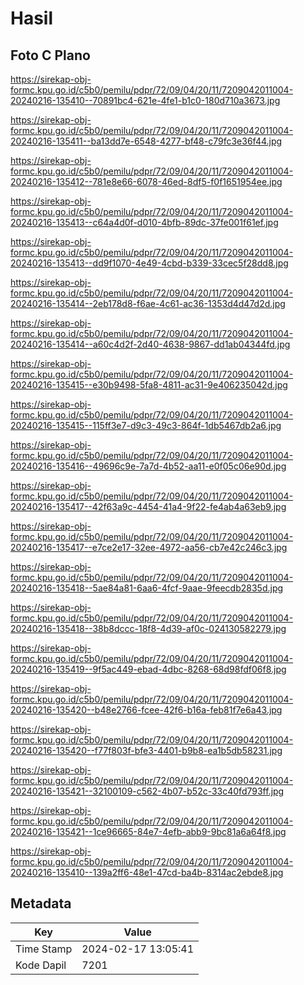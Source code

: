 # Hasil

## Foto C Plano

https://sirekap-obj-formc.kpu.go.id/c5b0/pemilu/pdpr/72/09/04/20/11/7209042011004-20240216-135410--70891bc4-621e-4fe1-b1c0-180d710a3673.jpg

https://sirekap-obj-formc.kpu.go.id/c5b0/pemilu/pdpr/72/09/04/20/11/7209042011004-20240216-135411--ba13dd7e-6548-4277-bf48-c79fc3e36f44.jpg

https://sirekap-obj-formc.kpu.go.id/c5b0/pemilu/pdpr/72/09/04/20/11/7209042011004-20240216-135412--781e8e66-6078-46ed-8df5-f0f1651954ee.jpg

https://sirekap-obj-formc.kpu.go.id/c5b0/pemilu/pdpr/72/09/04/20/11/7209042011004-20240216-135413--c64a4d0f-d010-4bfb-89dc-37fe001f61ef.jpg

https://sirekap-obj-formc.kpu.go.id/c5b0/pemilu/pdpr/72/09/04/20/11/7209042011004-20240216-135413--dd9f1070-4e49-4cbd-b339-33cec5f28dd8.jpg

https://sirekap-obj-formc.kpu.go.id/c5b0/pemilu/pdpr/72/09/04/20/11/7209042011004-20240216-135414--2eb178d8-f6ae-4c61-ac36-1353d4d47d2d.jpg

https://sirekap-obj-formc.kpu.go.id/c5b0/pemilu/pdpr/72/09/04/20/11/7209042011004-20240216-135414--a60c4d2f-2d40-4638-9867-dd1ab04344fd.jpg

https://sirekap-obj-formc.kpu.go.id/c5b0/pemilu/pdpr/72/09/04/20/11/7209042011004-20240216-135415--e30b9498-5fa8-4811-ac31-9e406235042d.jpg

https://sirekap-obj-formc.kpu.go.id/c5b0/pemilu/pdpr/72/09/04/20/11/7209042011004-20240216-135415--115ff3e7-d9c3-49c3-864f-1db5467db2a6.jpg

https://sirekap-obj-formc.kpu.go.id/c5b0/pemilu/pdpr/72/09/04/20/11/7209042011004-20240216-135416--49696c9e-7a7d-4b52-aa11-e0f05c06e90d.jpg

https://sirekap-obj-formc.kpu.go.id/c5b0/pemilu/pdpr/72/09/04/20/11/7209042011004-20240216-135417--42f63a9c-4454-41a4-9f22-fe4ab4a63eb9.jpg

https://sirekap-obj-formc.kpu.go.id/c5b0/pemilu/pdpr/72/09/04/20/11/7209042011004-20240216-135417--e7ce2e17-32ee-4972-aa56-cb7e42c246c3.jpg

https://sirekap-obj-formc.kpu.go.id/c5b0/pemilu/pdpr/72/09/04/20/11/7209042011004-20240216-135418--5ae84a81-6aa6-4fcf-9aae-9feecdb2835d.jpg

https://sirekap-obj-formc.kpu.go.id/c5b0/pemilu/pdpr/72/09/04/20/11/7209042011004-20240216-135418--38b8dccc-18f8-4d39-af0c-024130582279.jpg

https://sirekap-obj-formc.kpu.go.id/c5b0/pemilu/pdpr/72/09/04/20/11/7209042011004-20240216-135419--9f5ac449-ebad-4dbc-8268-68d98fdf06f8.jpg

https://sirekap-obj-formc.kpu.go.id/c5b0/pemilu/pdpr/72/09/04/20/11/7209042011004-20240216-135420--b48e2766-fcee-42f6-b16a-feb81f7e6a43.jpg

https://sirekap-obj-formc.kpu.go.id/c5b0/pemilu/pdpr/72/09/04/20/11/7209042011004-20240216-135420--f77f803f-bfe3-4401-b9b8-ea1b5db58231.jpg

https://sirekap-obj-formc.kpu.go.id/c5b0/pemilu/pdpr/72/09/04/20/11/7209042011004-20240216-135421--32100109-c562-4b07-b52c-33c40fd793ff.jpg

https://sirekap-obj-formc.kpu.go.id/c5b0/pemilu/pdpr/72/09/04/20/11/7209042011004-20240216-135421--1ce96665-84e7-4efb-abb9-9bc81a6a64f8.jpg

https://sirekap-obj-formc.kpu.go.id/c5b0/pemilu/pdpr/72/09/04/20/11/7209042011004-20240216-135410--139a2ff6-48e1-47cd-ba4b-8314ac2ebde8.jpg


## Metadata

| Key        | Value               |
| ---------- | ------------------- |
| Time Stamp | 2024-02-17 13:05:41 |
| Kode Dapil | 7201                |



